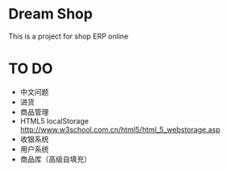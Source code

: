 # Dream Shop

This is a project for shop ERP online

# TO DO

* 中文问题
* 进货
* 商品管理
* HTML5 localStorage http://www.w3school.com.cn/html5/html_5_webstorage.asp
* 收银系统
* 用户系统
* 商品库（高级自填充）
